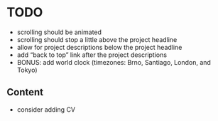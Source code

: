 # TODO

- scrolling should be animated
- scrolling should stop a little above the project headline
- allow for project descriptions below the project headline
- add “back to top” link after the project descriptions
- BONUS: add world clock (timezones: Brno, Santiago, London, and Tokyo)

## Content

- consider adding CV